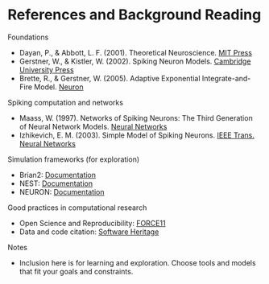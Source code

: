 # References and Background Reading

Foundations
- Dayan, P., & Abbott, L. F. (2001). Theoretical Neuroscience. [MIT Press](https://mitpress.mit.edu/9780262541855/theoretical-neuroscience/)
- Gerstner, W., & Kistler, W. (2002). Spiking Neuron Models. [Cambridge University Press](https://www.cambridge.org/core/books/spiking-neuron-models/3D8A33C3B93C116AE5C40F2FB5F0EA2A)
- Brette, R., & Gerstner, W. (2005). Adaptive Exponential Integrate-and-Fire Model. [Neuron](https://doi.org/10.1016/j.neuron.2005.05.001)

Spiking computation and networks
- Maass, W. (1997). Networks of Spiking Neurons: The Third Generation of Neural Network Models. [Neural Networks](https://doi.org/10.1016/S0893-6080(97)00011-7)
- Izhikevich, E. M. (2003). Simple Model of Spiking Neurons. [IEEE Trans. Neural Networks](https://doi.org/10.1109/TNN.2003.820440)

Simulation frameworks (for exploration)
- Brian2: [Documentation](https://brian2.readthedocs.io/)
- NEST: [Documentation](https://nest-simulator.readthedocs.io/)
- NEURON: [Documentation](https://nrn.readthedocs.io/)

Good practices in computational research
- Open Science and Reproducibility: [FORCE11](https://www.force11.org/)
- Data and code citation: [Software Heritage](https://www.softwareheritage.org/)

Notes
- Inclusion here is for learning and exploration. Choose tools and models that fit your goals and constraints.